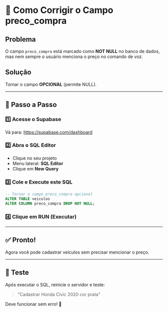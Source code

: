 # 🔧 Como Corrigir o Campo preco_compra

## Problema
O campo `preco_compra` está marcado como **NOT NULL** no banco de dados, mas nem sempre o usuário menciona o preço no comando de voz.

## Solução
Tornar o campo **OPCIONAL** (permite NULL).

---

## 📝 Passo a Passo

### 1️⃣ Acesse o Supabase
Vá para: https://supabase.com/dashboard

### 2️⃣ Abra o SQL Editor
- Clique no seu projeto
- Menu lateral: **SQL Editor**
- Clique em **New Query**

### 3️⃣ Cole e Execute este SQL

```sql
-- Tornar o campo preco_compra opcional
ALTER TABLE veiculos 
ALTER COLUMN preco_compra DROP NOT NULL;
```

### 4️⃣ Clique em RUN (Executar)

---

## ✅ Pronto!
Agora você pode cadastrar veículos sem precisar mencionar o preço.

---

## 🎯 Teste
Após executar o SQL, reinicie o servidor e teste:
> "Cadastrar Honda Civic 2020 cor prata"

Deve funcionar sem erro! 🎉
